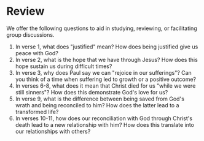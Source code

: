 # Review

We offer the following questions to aid in studying, reviewing, or facilitating group discussions.

1. In verse 1, what does "justified" mean? How does being justified give us peace with God?
2. In verse 2, what is the hope that we have through Jesus? How does this hope sustain us during difficult times?
3. In verse 3, why does Paul say we can "rejoice in our sufferings"? Can you think of a time when suffering led to growth or a positive outcome?
4. In verses 6-8, what does it mean that Christ died for us "while we were still sinners"? How does this demonstrate God's love for us?
5. In verse 9, what is the difference between being saved from God's wrath and being reconciled to him? How does the latter lead to a transformed life?
6. In verses 10-11, how does our reconciliation with God through Christ's death lead to a new relationship with him? How does this translate into our relationships with others?